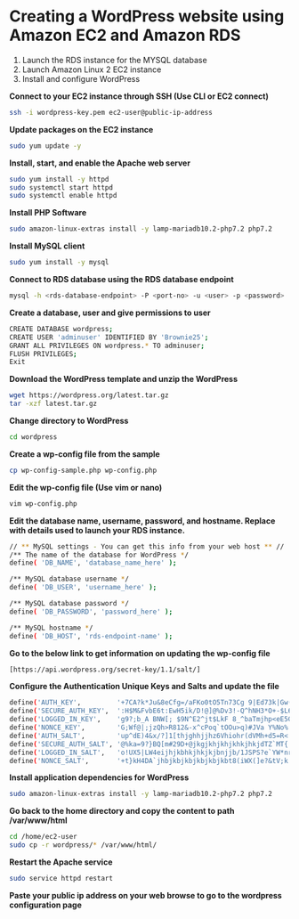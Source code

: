 # Creating a WordPress website using Amazon EC2 and Amazon RDS

1. Launch the RDS instance for the MYSQL database
2. Launch Amazon Linux 2 EC2 instance 
3. Install and configure WordPress 

**Connect to your EC2 instance through SSH (Use CLI or EC2 connect)**
```bash
ssh -i wordpress-key.pem ec2-user@public-ip-address
```

**Update packages on the EC2 instance** 
 ```bash
sudo yum update -y
```

**Install, start, and enable the Apache web server**
```bash
sudo yum install -y httpd
sudo systemctl start httpd
sudo systemctl enable httpd
```

**Install PHP Software**
 ```bash
sudo amazon-linux-extras install -y lamp-mariadb10.2-php7.2 php7.2
```

**Install MySQL client**
```bash 
sudo yum install -y mysql
```

**Connect to RDS database using the RDS database endpoint**
```bash
mysql -h <rds-database-endpoint> -P <port-no> -u <user> -p <password>
```

**Create a database, user and give permissions to user**
```bash
CREATE DATABASE wordpress;
CREATE USER 'adminuser' IDENTIFIED BY 'Brownie25';
GRANT ALL PRIVILEGES ON wordpress.* TO adminuser;
FLUSH PRIVILEGES;
Exit
```

**Download the WordPress template and unzip the WordPress**
```bash
wget https://wordpress.org/latest.tar.gz
tar -xzf latest.tar.gz
```

**Change directory to WordPress**
```bash
cd wordpress
```

**Create a wp-config file from the sample**
```bash
cp wp-config-sample.php wp-config.php
```

**Edit the wp-config file (Use vim or nano)**
```bash
vim wp-config.php
```

**Edit the database name, username, password, and hostname. Replace with details used to launch your RDS instance.**
```bash
// ** MySQL settings - You can get this info from your web host ** //
/** The name of the database for WordPress */
define( 'DB_NAME', 'database_name_here' );

/** MySQL database username */
define( 'DB_USER', 'username_here' );

/** MySQL database password */
define( 'DB_PASSWORD', 'password_here' );

/** MySQL hostname */
define( 'DB_HOST', 'rds-endpoint-name' );
```

**Go to the below link to get information on updating the wp-config file**
```bash
[https://api.wordpress.org/secret-key/1.1/salt/]
```

**Configure the Authentication Unique Keys and Salts and update the file**
```bash
define('AUTH_KEY',         '+7CA?k*Ju&8eCfg=/aFKo0tO5Tn73Cg 9|Ed73k|Gw(3^');
define('SECURE_AUTH_KEY',  ':H$M&FvbE6t:EwH5ik/D!@]@%Dv3!-Q^hNH3*O+-$L6c*|');
define('LOGGED_IN_KEY',    'g9?;b_A BNW[; $9N^E2^jt$LkF 8_^baTmjhp<eE5GUd');
define('NONCE_KEY',        'G;Wf@|;jzQh>R812&-x^cPoq`tOOu>q)#JVa Y%No%.JpZ[');
define('AUTH_SALT',        'up^dE)4&x/?]1[thjghhjjhz6Vhiohr(dVMh+d5=R<.l_#l');
define('SECURE_AUTH_SALT', '@%ka=9?}BQ[m#29D+@jkgjkhjkhjkhkjhkjdTZ`MT{|fypE~');
define('LOGGED_IN_SALT',   'o!UX5|LW4eijhjkbhkjhkjkjbnjjb/1JSPS?e`YW*nrWb|FG ');
define('NONCE_SALT',       '+t}kH4DA`jhbjkbjkbjkbjkbjkbt8(iWX(]e?&tV;k:>|)IoE');
```

**Install application dependencies for WordPress**
```bash
sudo amazon-linux-extras install -y lamp-mariadb10.2-php7.2 php7.2
```

**Go back to the home directory and copy the content to path /var/www/html**
```bash
cd /home/ec2-user        
sudo cp -r wordpress/* /var/www/html/
```

**Restart the Apache service**
```bash
sudo service httpd restart
```

**Paste your public ip address on your web browse to go to the wordpress configuration page**
